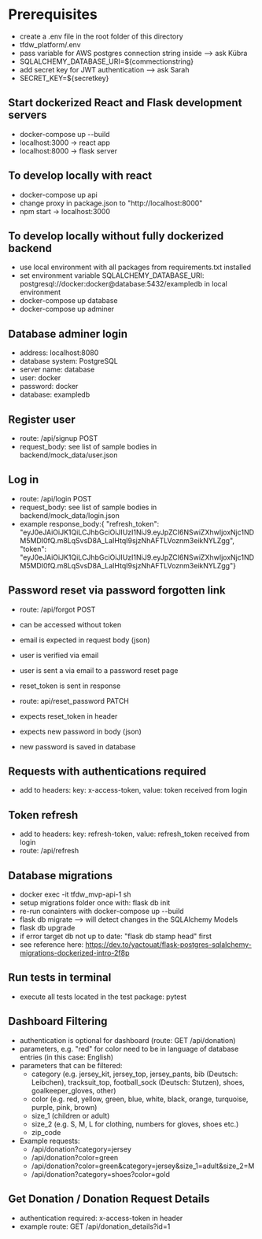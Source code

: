 # Prerequisites

- create a .env file in the root folder of this directory
- tfdw_platform/.env
- pass variable for AWS postgres connection string inside --> ask Kübra
- SQLALCHEMY_DATABASE_URI=${commectionstring}
- add secret key for JWT authentication --> ask Sarah
- SECRET_KEY=${secretkey}

## Start dockerized React and Flask development servers
- docker-compose up --build
- localhost:3000 -> react app
- localhost:8000 -> flask server

## To develop locally with react
- docker-compose up api
- change proxy in package.json to "http://localhost:8000"
- npm start -> localhost:3000

## To develop locally without fully dockerized backend
- use local environment with all packages from requirements.txt installed
- set environment variable SQLALCHEMY_DATABASE_URI: postgresql://docker:docker@database:5432/exampledb in local environment
- docker-compose up database
- docker-compose up adminer

## Database adminer login
- address: localhost:8080
- database system: PostgreSQL
- server name: database
- user: docker
- password: docker
- database: exampledb

## Register user
- route: /api/signup POST
- request_body: see list of sample bodies in backend/mock_data/user.json

## Log in
- route: /api/login POST
- request_body: see list of sample bodies in backend/mock_data/login.json
- example response_body:{ "refresh_token": "eyJ0eJAiOiJK1QiLCJhbGciOiJIUzI1NiJ9.eyJpZCI6NSwiZXhwIjoxNjc1NDM5MDI0fQ.m8LqSvsD8A_LaIHtqI9sjzNhAFTLVoznm3eikNYLZgg", "token": "eyJ0eJAiOiJK1QiLCJhbGciOiJIUzI1NiJ9.eyJpZCI6NSwiZXhwIjoxNjc1NDM5MDI0fQ.m8LqSvsD8A_LaIHtqI9sjzNhAFTLVoznm3eikNYLZgg"}

## Password reset via password forgotten link
- route: /api/forgot POST
- can be accessed without token
- email is expected in request body (json)
- user is verified via email
- user is sent a via email to a password reset page
- reset_token is sent in response

- route: api/reset_password PATCH
- expects reset_token in header
- expects new password in body (json)
- new password is saved in database

## Requests with authentications required
- add to headers: key: x-access-token, value: token received from login

## Token refresh
- add to headers: key: refresh-token, value: refresh_token received from login
- route: /api/refresh

## Database migrations

- docker exec -it  tfdw_mvp-api-1 sh
- setup migrations folder once with: flask db init
- re-run conainters with docker-compose up --build
- flask db migrate --> will detect changes in the SQLAlchemy Models
- flask db upgrade
- if error target db not up to date: "flask db stamp head" first
- see reference here: https://dev.to/yactouat/flask-postgres-sqlalchemy-migrations-dockerized-intro-2f8p

## Run tests in terminal

- execute all tests located in the test package: pytest

## Dashboard Filtering
- authentication is optional for dashboard (route: GET /api/donation)
- parameters, e.g. "red" for color need to be in language of database entries (in this case: English)
- parameters that can be filtered:
  - category (e.g. jersey_kit, jersey_top, jersey_pants, bib (Deutsch: Leibchen), tracksuit_top, football_sock (Deutsch: Stutzen), shoes, goalkeeper_gloves, other)
  - color (e.g. red, yellow, green, blue, white, black, orange, turquoise, purple, pink, brown)
  - size_1 (children or adult)
  - size_2 (e.g. S, M, L for clothing, numbers for gloves, shoes etc.)
  - zip_code
- Example requests:
  - /api/donation?category=jersey
  - /api/donation?color=green
  - /api/donation?color=green&category=jersey&size_1=adult&size_2=M
  - /api/donation?category=shoes?color=gold

## Get Donation / Donation Request Details
- authentication required: x-access-token in header
- example route: GET /api/donation_details?id=1

